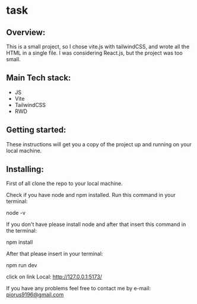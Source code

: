 # task

## Overview:
This is a small project, so I chose vite.js with tailwindCSS, and wrote all the HTML in a single file. 
I was considering React.js, but the project was too small.

## Main Tech stack:

- JS 
- Vite
- TailwindCSS
- RWD

## Getting started:

These instructions will get you a copy of the project up and running on your local machine.

## Installing:

First of all clone the repo to your local machine.

Check if you have node and npm installed. Run this command in your terminal:

node -v

If you don't have please install node and after that insert this command in the terminal:

npm install

After that please insert in your terminal:

npm run dev

click on link Local:   http://127.0.0.1:5173/



If you have any problems feel free to contact me by e-mail:
piorus9196@gmail.com
